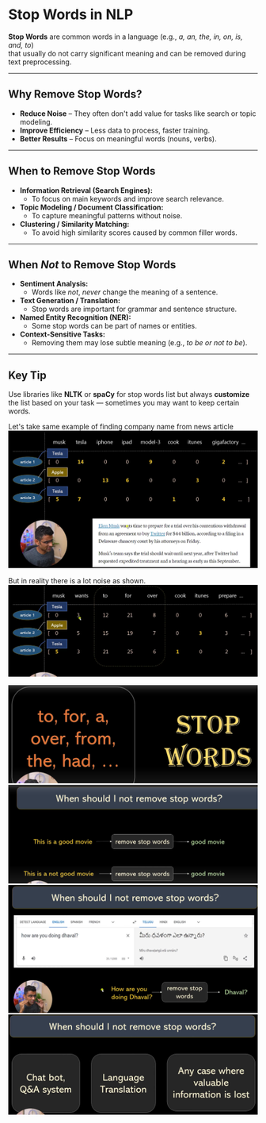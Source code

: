 # Stop Words in NLP

**Stop Words** are common words in a language (e.g., *a, an, the, in, on, is, and, to*)  
that usually do not carry significant meaning and can be removed during text preprocessing.

---

## Why Remove Stop Words?
- **Reduce Noise** – They often don't add value for tasks like search or topic modeling.
- **Improve Efficiency** – Less data to process, faster training.
- **Better Results** – Focus on meaningful words (nouns, verbs).

---

## When to Remove Stop Words
- **Information Retrieval (Search Engines):**
  - To focus on main keywords and improve search relevance.
- **Topic Modeling / Document Classification:**
  - To capture meaningful patterns without noise.
- **Clustering / Similarity Matching:**
  - To avoid high similarity scores caused by common filler words.

---

## When *Not* to Remove Stop Words
- **Sentiment Analysis:**
  - Words like *not*, *never* change the meaning of a sentence.
- **Text Generation / Translation:**
  - Stop words are important for grammar and sentence structure.
- **Named Entity Recognition (NER):**
  - Some stop words can be part of names or entities.
- **Context-Sensitive Tasks:**
  - Removing them may lose subtle meaning (e.g., *to be or not to be*).

---

## Key Tip
Use libraries like **NLTK** or **spaCy** for stop words list but always **customize**  
the list based on your task — sometimes you may want to keep certain words.




Let's take same example of finding company name from news article 
![](images/Screenshot_2025-09-25_210138.png)



But in reality there is a lot noise as shown.
![](images/Screenshot_2025-09-25_210214.png)

![](images/Screenshot_2025-09-25_210247.png)
![](images/Screenshot_2025-09-25_210417.png)
![](images/Screenshot_2025-09-25_210558.png)
![](images/Screenshot_2025-09-25_210619.png)

